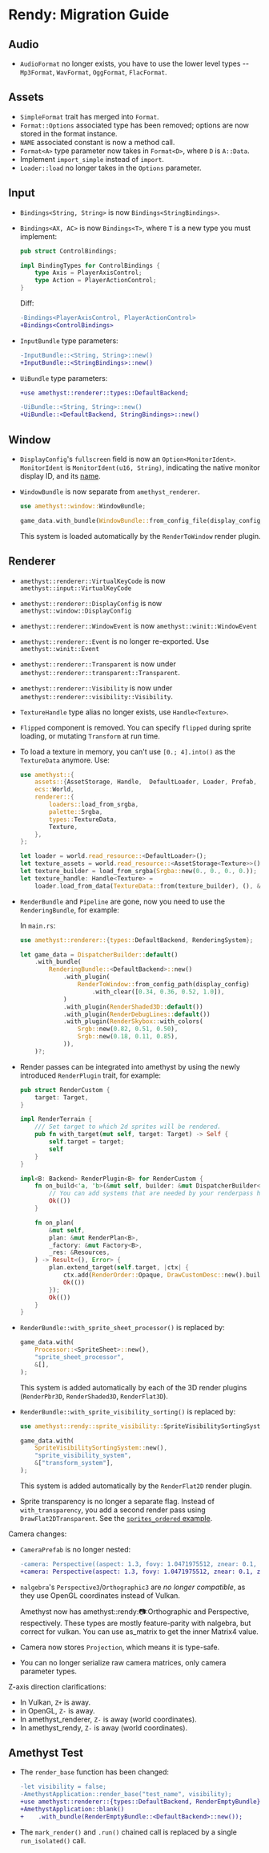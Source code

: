 # Rendy: Migration Guide

## Audio

- `AudioFormat` no longer exists, you have to use the lower level types -- `Mp3Format`, `WavFormat`, `OggFormat`, `FlacFormat`.

## Assets

- `SimpleFormat` trait has merged into `Format`.
- `Format::Options` associated type has been removed; options are now stored in the format instance.
- `NAME` associated constant is now a method call.
- `Format<A>` type parameter now takes in `Format<D>`, where `D` is `A::Data`.
- Implement `import_simple` instead of `import`.
- `Loader::load` no longer takes in the `Options` parameter.

## Input

- `Bindings<String, String>` is now `Bindings<StringBindings>`.

- `Bindings<AX, AC>` is now `Bindings<T>`, where `T` is a new type you must implement:

  ```rust
  pub struct ControlBindings;

  impl BindingTypes for ControlBindings {
      type Axis = PlayerAxisControl;
      type Action = PlayerActionControl;
  }
  ```

  Diff:

  ```patch
  -Bindings<PlayerAxisControl, PlayerActionControl>
  +Bindings<ControlBindings>
  ```

- `InputBundle` type parameters:

  ```patch
  -InputBundle::<String, String>::new()
  +InputBundle::<StringBindings>::new()
  ```

- `UiBundle` type parameters:

  ```patch
  +use amethyst::renderer::types::DefaultBackend;

  -UiBundle::<String, String>::new()
  +UiBundle::<DefaultBackend, StringBindings>::new()
  ```

## Window

- `DisplayConfig`'s `fullscreen` field is now an `Option<MonitorIdent>`. `MonitorIdent` is `MonitorIdent(u16, String)`, indicating the native monitor display ID, and its [name][monid].

- `WindowBundle` is now separate from `amethyst_renderer`.

  ```rust
  use amethyst::window::WindowBundle;

  game_data.with_bundle(WindowBundle::from_config_file(display_config_path))?;
  ```

  This system is loaded automatically by the `RenderToWindow` render plugin.

## Renderer

- `amethyst::renderer::VirtualKeyCode` is now `amethyst::input::VirtualKeyCode`

- `amethyst::renderer::DisplayConfig` is now `amethyst::window::DisplayConfig`

- `amethyst::renderer::WindowEvent` is now `amethyst::winit::WindowEvent`

- `amethyst::renderer::Event` is no longer re-exported. Use `amethyst::winit::Event`

- `amethyst::renderer::Transparent` is now under `amethyst::renderer::transparent::Transparent`.

- `amethyst::renderer::Visibility` is now under `amethyst::renderer::visibility::Visibility`.

- `TextureHandle` type alias no longer exists, use `Handle<Texture>`.

- `Flipped` component is removed. You can specify `flipped` during sprite loading, or mutating `Transform` at run time.

- To load a texture in memory, you can't use `[0.; 4].into()` as the `TextureData` anymore. Use:

  ```rust
  use amethyst::{
      assets::{AssetStorage, Handle,  DefaultLoader, Loader, Prefab, PrefabLoader},
      ecs::World,
      renderer::{
          loaders::load_from_srgba,
          palette::Srgba,
          types::TextureData,
          Texture,
      },
  };

  let loader = world.read_resource::<DefaultLoader>();
  let texture_assets = world.read_resource::<AssetStorage<Texture>>();
  let texture_builder = load_from_srgba(Srgba::new(0., 0., 0., 0.));
  let texture_handle: Handle<Texture> =
      loader.load_from_data(TextureData::from(texture_builder), (), &texture_assets);
  ```

- `RenderBundle` and `Pipeline` are gone, now you need to use the `RenderingBundle`, for example:

  In `main.rs`:

  ```rust
  use amethyst::renderer::{types::DefaultBackend, RenderingSystem};

  let game_data = DispatcherBuilder::default()
      .with_bundle(
          RenderingBundle::<DefaultBackend>::new()
              .with_plugin(
                  RenderToWindow::from_config_path(display_config)
                      .with_clear([0.34, 0.36, 0.52, 1.0]),
              )
              .with_plugin(RenderShaded3D::default())
              .with_plugin(RenderDebugLines::default())
              .with_plugin(RenderSkybox::with_colors(
                  Srgb::new(0.82, 0.51, 0.50),
                  Srgb::new(0.18, 0.11, 0.85),
              )),
      )?;
  ```

- Render passes can be integrated into amethyst by using the newly introduced `RenderPlugin` trait, for example:

  ```rust
  pub struct RenderCustom {
      target: Target,
  }

  impl RenderTerrain {
      /// Set target to which 2d sprites will be rendered.
      pub fn with_target(mut self, target: Target) -> Self {
          self.target = target;
          self
      }
  }

  impl<B: Backend> RenderPlugin<B> for RenderCustom {
      fn on_build<'a, 'b>(&mut self, builder: &mut DispatcherBuilder<'a, 'b>) -> Result<(), Error> {
          // You can add systems that are needed by your renderpass here
          Ok(())
      }

      fn on_plan(
          &mut self,
          plan: &mut RenderPlan<B>,
          _factory: &mut Factory<B>,
          _res: &Resources,
      ) -> Result<(), Error> {
          plan.extend_target(self.target, |ctx| {
              ctx.add(RenderOrder::Opaque, DrawCustomDesc::new().builder())?;
              Ok(())
          });
          Ok(())
      }
  }
  ```

- `RenderBundle::with_sprite_sheet_processor()` is replaced by:

  ```rust
  game_data.with(
      Processor::<SpriteSheet>::new(),
      "sprite_sheet_processor",
      &[],
  );
  ```

  This system is added automatically by each of the 3D render plugins (`RenderPbr3D`, `RenderShaded3D`, `RenderFlat3D`).

- `RenderBundle::with_sprite_visibility_sorting()` is replaced by:

  ```rust
  use amethyst::rendy::sprite_visibility::SpriteVisibilitySortingSystem;

  game_data.with(
      SpriteVisibilitySortingSystem::new(),
      "sprite_visibility_system",
      &["transform_system"],
  );
  ```

  This system is added automatically by the `RenderFlat2D` render plugin.

- Sprite transparency is no longer a separate flag. Instead of `with_transparency`, you add a second render pass using `DrawFlat2DTransparent`. See the [`sprites_ordered` example][spri_ord].

Camera changes:

- `CameraPrefab` is no longer nested:

  ```patch
  -camera: Perspective((aspect: 1.3, fovy: 1.0471975512, znear: 0.1, zfar: 2000.0))
  +camera: Perspective(aspect: 1.3, fovy: 1.0471975512, znear: 0.1, zfar: 2000.0)
  ```

- `nalgebra`'s `Perspective3`/`Orthographic3` are *no longer compatible*, as they use OpenGL coordinates instead of Vulkan.

  Amethyst now has amethyst::rendy::camera::Orthographic and Perspective, respectively. These types are mostly feature-parity with nalgebra, but correct for vulkan. You can use as\_matrix to get the inner Matrix4 value.

- Camera now stores `Projection`, which means it is type-safe.

- You can no longer serialize raw camera matrices, only camera parameter types.

Z-axis direction clarifications:

- In Vulkan, `Z+` is away.
- in OpenGL, `Z-` is away.
- In amethyst\_renderer, `Z-` is away (world coordinates).
- In amethyst\_rendy, `Z-` is away (world coordinates).

## Amethyst Test

- The `render_base` function has been changed:

  ```patch
  -let visibility = false;
  -AmethystApplication::render_base("test_name", visibility);
  +use amethyst::renderer::{types::DefaultBackend, RenderEmptyBundle};
  +AmethystApplication::blank()
  +    .with_bundle(RenderEmptyBundle::<DefaultBackend>::new());
  ```

- The `mark_render()` and `.run()` chained call is replaced by a single `run_isolated()` call.

[monid]: https://docs.rs/winit/0.19.1/winit/struct.MonitorId.html#method.get_name
[spri_ord]: https://github.com/amethyst/amethyst/blob/7ed8432d8eef2b2727d0c4188b91e5823ae03548/examples/sprites_ordered/main.rs#L463-L482
